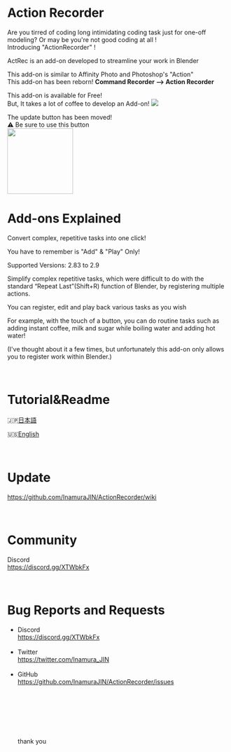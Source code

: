 # Action Recorder
Are you tirred of coding long intimidating coding task just for one-off modeling? Or may be you're not good coding at all !<br>
Introducing "ActionRecorder" !<br>

ActRec is an add-on developed to streamline your work in Blender<br>

This add-on is similar to Affinity Photo and Photoshop's "Action"<br>
This add-on has been reborn!
**Command Recorder --> Action Recorder**

This add-on is available for Free!<br>
But, It takes a lot of coffee to develop an Add-on!
[![](https://www.paypalobjects.com/en_US/i/btn/btn_donate_SM.gif)](https://paypal.me/InamuraJIN?locale.x=ja_JP)

The update button has been moved!<br>
:warning: Be sure to use this button<br>
<img src="https://i.imgur.com/YAJ4wqY.png" width="150px">

# Add-ons Explained

Convert complex, repetitive tasks into one click!

You have to remember is "Add" & "Play" Only!

Supported Versions: 2.83 to 2.9

Simplify complex repetitive tasks, which were difficult to do with the standard “Repeat Last”(Shift+R) function of Blender, by registering multiple actions.

You can register, edit and play back various tasks as you wish

For example, with the touch of a button, you can do routine tasks such as adding instant coffee, milk and sugar while boiling water and adding hot water!

(I've thought about it a few times, but unfortunately this add-on only allows you to register work within Blender.)
<br><br><br>



# Tutorial&Readme
🇯🇵[日本語](https://inamurajin.wixsite.com/website/post/tutorial_readme_jp)

🇺🇸[English](https://inamurajin.wixsite.com/website/post/tutorial_readme_en)
<br><br><br>




# Update

https://github.com/InamuraJIN/ActionRecorder/wiki
<br><br><br>




# Community 
Discord<br>
https://discord.gg/XTWbkFx
<br><br><br>



# Bug Reports and Requests
- Discord<br>
https://discord.gg/XTWbkFx<br><br>
- Twitter<br>
https://twitter.com/Inamura_JIN<br><br>
- GitHub<br>
https://github.com/InamuraJIN/ActionRecorder/issues<br><br>
<br><br><br><br><br><br>
thank you
